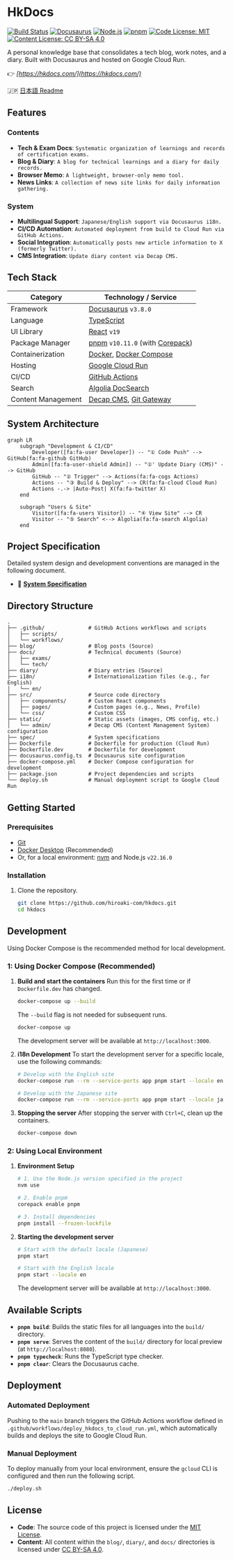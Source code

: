 # HkDocs

[![Build Status](https://github.com/hiroaki-com/hkdocs/actions/workflows/deploy_hkdocs_to_cloud_run.yml/badge.svg)](https://github.com/hiroaki-com/hkdocs/actions/workflows/deploy_hkdocs_to_cloud_run.yml)
[![Docusaurus](https://img.shields.io/badge/Docusaurus-v3.8.0-blue?logo=docusaurus)](https://docusaurus.io/)
[![Node.js](https://img.shields.io/badge/Node.js-v22.16.0-green?logo=nodedotjs)](https://nodejs.org/)
[![pnpm](https://img.shields.io/badge/pnpm-v10.11.0-orange?logo=pnpm)](https://pnpm.io/)
[![Code License: MIT](https://img.shields.io/badge/Code%20License-MIT-yellow.svg)](https://opensource.org/licenses/MIT)
[![Content License: CC BY-SA 4.0](https://img.shields.io/badge/Content-CC%20BY--SA%204.0-lightgrey.svg)](http://creativecommons.org/licenses/by-sa/4.0/)

A personal knowledge base that consolidates a tech blog, work notes, and a diary. Built with Docusaurus and hosted on Google Cloud Run.

👉 *[https://hkdocs.com/](https://hkdocs.com/)*

🇯🇵 [日本語 Readme](./README.md)

## Features

### Contents
- **Tech & Exam Docs**: `Systematic organization of learnings and records of certification exams.`
- **Blog & Diary**: `A blog for technical learnings and a diary for daily records.`
- **Browser Memo**: `A lightweight, browser-only memo tool.`
- **News Links**: `A collection of news site links for daily information gathering.`

### System
- **Multilingual Support**: `Japanese/English support via Docusaurus i18n.`
- **CI/CD Automation**: `Automated deployment from build to Cloud Run via GitHub Actions.`
- **Social Integration**: `Automatically posts new article information to X (formerly Twitter).`
- **CMS Integration**: `Update diary content via Decap CMS.`

## Tech Stack

| Category             | Technology / Service                                                              |
| -------------------- | --------------------------------------------------------------------------------- |
| Framework            | [Docusaurus](https://docusaurus.io/) `v3.8.0`                                     |
| Language             | [TypeScript](https://www.typescriptlang.org/)                                     |
| UI Library           | [React](https://reactjs.org/) `v19`                                               |
| Package Manager      | [pnpm](https://pnpm.io/) `v10.11.0` (with [Corepack](https://nodejs.org/api/corepack.html)) |
| Containerization     | [Docker](https://www.docker.com/), [Docker Compose](https://docs.docker.com/compose/) |
| Hosting              | [Google Cloud Run](https://cloud.google.com/run)                                  |
| CI/CD                | [GitHub Actions](https://github.com/features/actions)                             |
| Search               | [Algolia DocSearch](https://docsearch.algolia.com/)                               |
| Content Management   | [Decap CMS](https://decapcms.org/), [Git Gateway](https://www.netlify.com/products/git-gateway/) |

## System Architecture

```mermaid
graph LR
    subgraph "Development & CI/CD"
        Developer([fa:fa-user Developer]) -- "① Code Push" --> GitHub(fa:fa-github GitHub)
        Admin([fa:fa-user-shield Admin]) -- "①' Update Diary (CMS)" --> GitHub
        GitHub -- "② Trigger" --> Actions(fa:fa-cogs Actions)
        Actions -- "③ Build & Deploy" --> CR(fa:fa-cloud Cloud Run)
        Actions -.-> |Auto-Post| X(fa:fa-twitter X)
    end

    subgraph "Users & Site"
        Visitor([fa:fa-users Visitor]) -- "④ View Site" --> CR
        Visitor -- "⑤ Search" <--> Algolia(fa:fa-search Algolia)
    end
```

## Project Specification

Detailed system design and development conventions are managed in the following document.

- 📘 **[System Specification](./spec/SYSTEM_SPECIFICATION.en.md)**

## Directory Structure

```plaintext
.
├── .github/              # GitHub Actions workflows and scripts
│   ├── scripts/
│   └── workflows/
├── blog/                 # Blog posts (Source)
├── docs/                 # Technical documents (Source)
│   ├── exams/
│   └── tech/
├── diary/                # Diary entries (Source)
├── i18n/                 # Internationalization files (e.g., for English)
│   └── en/
├── src/                  # Source code directory
│   ├── components/       # Custom React components
│   ├── pages/            # Custom pages (e.g., News, Profile)
│   └── css/              # Custom CSS
├── static/               # Static assets (images, CMS config, etc.)
│   └── admin/            # Decap CMS (Content Management System) configuration
├── spec/                 # System specifications
├── Dockerfile            # Dockerfile for production (Cloud Run)
├── Dockerfile.dev        # Dockerfile for development
├── docusaurus.config.ts  # Docusaurus site configuration
├── docker-compose.yml    # Docker Compose configuration for development
├── package.json          # Project dependencies and scripts
└── deploy.sh             # Manual deployment script to Google Cloud Run
```

## Getting Started

### Prerequisites

- [Git](https://git-scm.com/)
- [Docker Desktop](https://www.docker.com/products/docker-desktop/) (Recommended)
- Or, for a local environment: [nvm](https://github.com/nvm-sh/nvm) and Node.js `v22.16.0`

### Installation

1.  Clone the repository.
    ```bash
    git clone https://github.com/hiroaki-com/hkdocs.git
    cd hkdocs
    ```

## Development

Using Docker Compose is the recommended method for local development.

### 1: Using Docker Compose (Recommended)

1.  **Build and start the containers**
    Run this for the first time or if `Dockerfile.dev` has changed.
    ```bash
    docker-compose up --build
    ```
    The `--build` flag is not needed for subsequent runs.
    ```bash
    docker-compose up
    ```
    The development server will be available at `http://localhost:3000`.

2.  **i18n Development**
    To start the development server for a specific locale, use the following commands:
    ```bash
    # Develop with the English site
    docker-compose run --rm --service-ports app pnpm start --locale en

    # Develop with the Japanese site
    docker-compose run --rm --service-ports app pnpm start --locale ja
    ```

3.  **Stopping the server**
    After stopping the server with `Ctrl+C`, clean up the containers.
    ```bash
    docker-compose down
    ```

### 2: Using Local Environment

1.  **Environment Setup**
    ```bash
    # 1. Use the Node.js version specified in the project
    nvm use

    # 2. Enable pnpm
    corepack enable pnpm

    # 3. Install dependencies
    pnpm install --frozen-lockfile
    ```

2.  **Starting the development server**
    ```bash
    # Start with the default locale (Japanese)
    pnpm start

    # Start with the English locale
    pnpm start --locale en
    ```
    The development server will be available at `http://localhost:3000`.

## Available Scripts

-   **`pnpm build`**:
    Builds the static files for all languages into the `build/` directory.
-   **`pnpm serve`**:
    Serves the content of the `build/` directory for local preview (at `http://localhost:8080`).
-   **`pnpm typecheck`**:
    Runs the TypeScript type checker.
-   **`pnpm clear`**:
    Clears the Docusaurus cache.

## Deployment

### Automated Deployment

Pushing to the `main` branch triggers the GitHub Actions workflow defined in `.github/workflows/deploy_hkdocs_to_cloud_run.yml`, which automatically builds and deploys the site to Google Cloud Run.

### Manual Deployment

To deploy manually from your local environment, ensure the `gcloud` CLI is configured and then run the following script.

```bash
./deploy.sh
```

## License

-   **Code**: The source code of this project is licensed under the [MIT License](./LICENSE).
-   **Content**: All content within the `blog/`, `diary/`, and `docs/` directories is licensed under [CC BY-SA 4.0](http://creativecommons.org/licenses/by-sa/4.0/).

